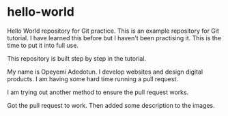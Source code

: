 # hello-world
Hello World repository for Git practice.
This is an example repository for Git tutorial. I have learned this before but I haven't been practising it. This is the time to put it into full use.

This repository is built step by step in the tutorial.

My name is Opeyemi Adedotun.
I develop websites and design digital products.
I am having some hard time running a pull request.

I am trying out another method to ensure the pull request works.

Got the pull request to work. Then added some description to the images.